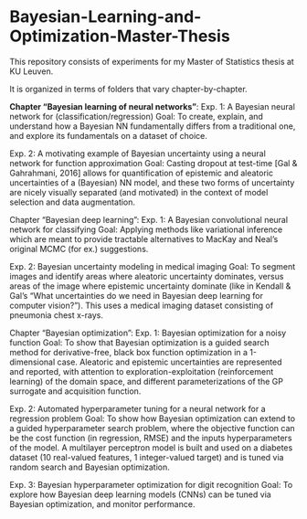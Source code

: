 # Bayesian-Learning-and-Optimization-Master-Thesis

This repository consists of experiments for my Master of Statistics thesis at KU Leuven.

It is organized in terms of folders that vary chapter-by-chapter.


**Chapter “Bayesian learning of neural networks”**:
Exp. 1: A Bayesian neural network for (classification/regression)
Goal: To create, explain, and understand how a Bayesian NN fundamentally differs from a traditional one, and explore its fundamentals on a dataset of choice.

Exp. 2: A motivating example of Bayesian uncertainty using a neural network for function approximation
Goal: Casting dropout at test-time [Gal & Gahrahmani, 2016] allows for quantification of epistemic and aleatoric uncertainties of a (Bayesian) NN model, and these two forms of uncertainty are nicely visually separated (and motivated) in the context of model selection and data augmentation.


Chapter “Bayesian deep learning”:
Exp. 1: A Bayesian convolutional neural network for classifying 
Goal: Applying methods like variational inference which are meant to provide tractable alternatives to MacKay and Neal’s original MCMC (for ex.) suggestions.

Exp. 2: Bayesian uncertainty modeling in medical imaging
Goal: To segment images and identify areas where aleatoric uncertainty dominates, versus areas of the image where epistemic uncertainty dominate (like in Kendall & Gal’s “What uncertainties do we need in Bayesian deep learning for computer vision?”). This uses a medical imaging dataset consisting of pneumonia chest x-rays.


Chapter “Bayesian optimization”:
Exp. 1: Bayesian optimization for a noisy function
Goal: To show that Bayesian optimization is a guided search method for derivative-free, black box function optimization in a 1-dimensional case. Aleatoric and epistemic uncertainties are represented and reported, with attention to exploration-exploitation (reinforcement learning) of the domain space, and different parameterizations of the GP surrogate and acquisition function.

Exp. 2: Automated hyperparameter tuning for a neural network for a regression problem
Goal: To show how Bayesian optimization can extend to a guided hyperparameter search problem, where the objective function can be the cost function (in regression, RMSE) and the inputs hyperparameters of the model. A multilayer perceptron model is built and used on a diabetes dataset (10 real-valued features, 1 integer-valued target) and is tuned via random search and Bayesian optimization.

Exp. 3: Bayesian hyperparameter optimization for digit recognition
Goal: To explore how Bayesian deep learning models (CNNs) can be tuned via Bayesian optimization, and monitor performance.

